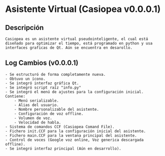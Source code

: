 # Asistente Virtual (Casiopea v0.0.0.1)


## Descripción

    Casiopea es un asistente virtual pseudointeligente, el cual está diseñado para optimizar el tiempo, está programado en python y usa interfaces graficas de Qt. Aún se encuentra en desarollo.

## Log Cambios (v0.0.0.1)
    - Se estructuró de forma completamente nueva.
    - Obtuvo un ícono.
    - Se integró interfaz gráfica Qt.
    - Se integró script raíz "info.py"
    - Se integró el menú de ajustes para la configuración inicial. Contiene:
        - Menú serializable.
        - Alias del usuario.
        - Nombre personalizable del asistente.
        - Configuración de voz offline.
        - Volumen de voz.
        - Velocidad de habla.
    - Sistema de comandos CCF (Casiopea Comand File).
    - Fichero init.CCF para la configuración inicial del asistente.
    - Fichero main.CCF para la ventana principal del asistente.
    - Control de voces (Google voz online, Voz generica descargada offline).
    - Se integró interfaz principal (Aún en desarrollo).
